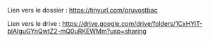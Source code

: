 Lien vers le dossier : https://tinyurl.com/pruvostbac

Lien vers le drive : https://drive.google.com/drive/folders/1CxHYiT-blAIguGYnQwtZ2-mQ0uRKEWMm?usp=sharing
